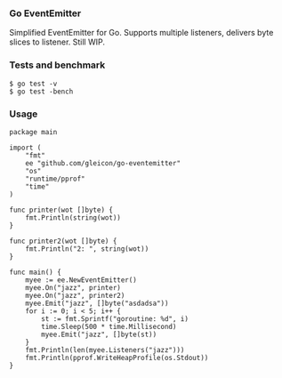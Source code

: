 ### Go EventEmitter

Simplified EventEmitter for Go. Supports multiple listeners, delivers byte slices to listener. Still WIP.

### Tests and benchmark

    $ go test -v
    $ go test -bench

### Usage

    package main

    import (
        "fmt"
        ee "github.com/gleicon/go-eventemitter"
        "os"
        "runtime/pprof"
        "time"
    )

    func printer(wot []byte) {
        fmt.Println(string(wot))
    }

    func printer2(wot []byte) {
        fmt.Println("2: ", string(wot))
    }

    func main() {
        myee := ee.NewEventEmitter()
        myee.On("jazz", printer)
        myee.On("jazz", printer2)
        myee.Emit("jazz", []byte("asdadsa"))
        for i := 0; i < 5; i++ {
            st := fmt.Sprintf("goroutine: %d", i)
            time.Sleep(500 * time.Millisecond)
            myee.Emit("jazz", []byte(st))
        }
        fmt.Println(len(myee.Listeners("jazz")))
        fmt.Println(pprof.WriteHeapProfile(os.Stdout))
    }



